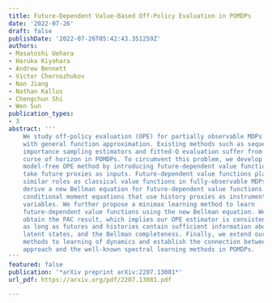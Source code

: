 ```yaml
---
title: Future-Dependent Value-Based Off-Policy Evaluation in POMDPs
date: '2022-07-26'
draft: false
publishDate: '2022-07-26T05:42:43.351259Z'
authors:
- Masatoshi Uehara
- Haruka Kiyohara
- Andrew Bennett
- Victor Chernozhukov
- Nan Jiang
- Nathan Kallus
- Chengchun Shi
- Wen Sun
publication_types:
- 3
abstract: '''
    We study off-policy evaluation (OPE) for partially observable MDPs (POMDPs)
    with general function approximation. Existing methods such as sequential
    importance sampling estimators and fitted-Q evaluation suffer from the
    curse of horizon in POMDPs. To circumvent this problem, we develop a novel
    model-free OPE method by introducing future-dependent value functions that
    take future proxies as inputs. Future-dependent value functions play
    similar roles as classical value functions in fully-observable MDPs. We
    derive a new Bellman equation for future-dependent value functions as
    conditional moment equations that use history proxies as instrumental
    variables. We further propose a minimax learning method to learn
    future-dependent value functions using the new Bellman equation. We
    obtain the PAC result, which implies our OPE estimator is consistent
    as long as futures and histories contain sufficient information about
    latent states, and the Bellman completeness. Finally, we extend our
    methods to learning of dynamics and establish the connection between our
    approach and the well-known spectral learning methods in POMDPs.
'''
featured: false
publication: '*arXiv preprint arXiv:2207.13081*'
url_pdf: https://arxiv.org/pdf/2207.13081.pdf

---
```


